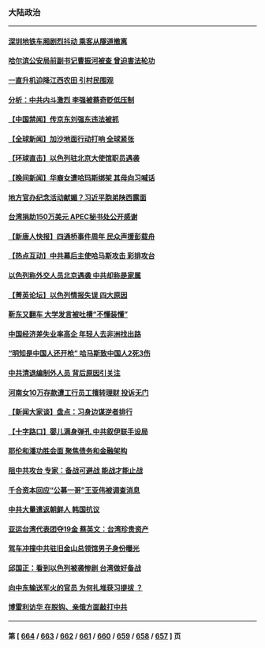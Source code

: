 ### 大陆政治
---
#### [深圳地铁车厢剧烈抖动 乘客从隧道撤离](../../pages/ncid277/n14095176.md) 
#### [哈尔滨公安局前副书记曹振河被查 曾迫害法轮功](../../pages/ncid277/n14095173.md) 
#### [一直升机迫降江西农田 引村民围观](../../pages/ncid277/n14095147.md) 
#### [分析：中共内斗激烈 李强被蔡奇贬低压制](../../pages/ncid277/n14095127.md) 
#### [【中国禁闻】传京东刘强东违法被抓](../../pages/ncid277/n14094546.md) 
#### [【全球新闻】加沙地面行动打响 全球紧张](../../pages/ncid277/n14095085.md) 
#### [【环球直击】以色列驻北京大使馆职员遇袭](../../pages/ncid277/n14094539.md) 
#### [【晚间新闻】华裔女遭哈玛斯绑架 其母向习喊话](../../pages/ncid277/n14094878.md) 
#### [地方官办纪念活动献媚？习近平胞弟陕西露面](../../pages/ncid277/n14095078.md) 
#### [台湾捐助150万美元 APEC秘书处公开感谢](../../pages/ncid277/n14095042.md) 
#### [【新唐人快报】四通桥事件周年 民众声援彭载舟](../../pages/ncid277/n14094934.md) 
#### [【热点互动】中共幕后主使哈马斯攻击 彩排攻台](../../pages/ncid277/n14094810.md) 
#### [以色列称外交人员北京遇袭 中共却称是家属](../../pages/ncid277/n14094987.md) 
#### [【菁英论坛】以色列情报失误 四大原因](../../pages/ncid277/n14094932.md) 
#### [靳东又翻车 大学发言被吐槽“不懂装懂”](../../pages/ncid277/n14094893.md) 
#### [中国经济差失业率高企 年轻人去非洲找出路](../../pages/ncid277/n14094587.md) 
#### [“明知是中国人还开枪” 哈马斯致中国人2死3伤](../../pages/ncid277/n14094922.md) 
#### [中共清退编制外人员 背后原因引关注](../../pages/ncid277/n14094195.md) 
#### [河南女10万存款遭工行员工擅转理财 投诉无门](../../pages/ncid277/n14094643.md) 
#### [【新闻大家谈】盘点：习身边谋逆者排行](../../pages/ncid277/n14094689.md) 
#### [【十字路口】婴儿满身弹孔 中共叙伊联手设局](../../pages/ncid277/n14094688.md) 
#### [耶伦和潘功胜会面 聚焦债务和金融架构](../../pages/ncid277/n14094797.md) 
#### [阻中共攻台 专家：备战可避战 能战才能止战](../../pages/ncid277/n14094729.md) 
#### [千合资本回应“公募一哥”王亚伟被调查消息](../../pages/ncid277/n14094725.md) 
#### [中共大量遣返朝鲜人 韩国抗议](../../pages/ncid277/n14094602.md) 
#### [亚运台湾代表团夺19金 蔡英文：台湾珍贵资产](../../pages/ncid277/n14094597.md) 
#### [驾车冲撞中共驻旧金山总领馆男子身份曝光](../../pages/ncid277/n14094633.md) 
#### [邱国正：看到以色列被袭惨剧 台湾做好备战](../../pages/ncid277/n14094426.md) 
#### [向中东输送军火的官员 为何扎堆获习提拔 ？](../../pages/ncid277/n14094499.md) 
#### [博雷利访华 在脱钩、亲俄方面敲打中共](../../pages/ncid277/n14094644.md) 

---
#### 第 [ [664](./664.md) / [663](./663.md) / [662](./662.md) / [661](./661.md) / [660](./660.md) / [659](./659.md) / [658](./658.md) / [657](./657.md) ] 页

